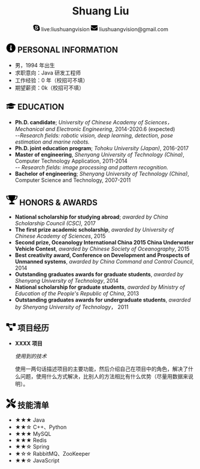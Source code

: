 ﻿ <center>
     <h1>Shuang Liu</h1>
     <div>
         <span>
             <img src="assets/skype.svg" width="18px">
             live:liushuangvision
         </span>
         <span>
             <img src="assets/envelope-solid.svg" width="18px">
             liushuangvision@gmail.com
         </span>
     </div>
 </center>

 ## <img src="assets/info-circle-solid.svg" width="25px"> PERSONAL INFORMATION

 - 男，1994 年出生
 - 求职意向：Java 研发工程师
 - 工作经验：0 年（校招可不填）
 - 期望薪资：0k（校招可不填）

## <img src="assets/graduation-cap-solid.svg" width="25px"> EDUCATION

- **Ph.D. candidate**; *University of Chinese Academy of Sciences，Mechanical and Electronic Engineering*, 2014-2020.6 (expected)
<br>--*Research fields: robotic vision, deep learning, detection, pose estimation and marine robots.*
- **Ph.D. joint education program**; *Tohoku University (Japan)*, 2016-2017
- **Master of engineering**, *Shenyang University of Technology (China)*, Computer Technology Application, 2011-2014
<br>-- *Research fields: image processing and pattern recognition.*
- **Bachelor of engineering**; *Shenyang University of Technology (China)*, Computer Science and Technology, 2007-2011

## <img src="assets/award1.svg" width="30px"> HONORS \& AWARDS

- **National scholarship for studying abroad**; *awarded by China Scholarship Council (CSC),* 2017
- **The first prize academic scholarship**, *awarded by University of Chinese Academy of Sciences*, 2015
- **Second prize, Oceanology International China 2015 China Underwater Vehicle Contest**, *awarded by Chinese Society of Oceanography*, 2015
- **Best creativity award, Conference on Development and Prospects of  Unmanned systems**, *awarded by China Command and Control Council*, 2014
- **Outstanding graduates awards for graduate students**, *awarded by Shenyang University of Technology*, 2014
- **National scholarship for graduate students**, *awarded by Ministry of Education of the People's Republic of China*, 2013
- **Outstanding graduates awards for undergraduate students**, *awarded by Shenyang University of Technology*， 2011

## <img src="assets/project-diagram-solid.svg" width="25px"> 项目经历

- **XXXX 项目**

  *使用到的技术*

  使用一两句话描述项目的主要功能，然后介绍自己在项目中的角色，解决了什么问题，使用什么方式解决，比别人的方法相比有什么优势（尽量用数据来说明）。

## <img src="assets/tools-solid.svg" width="25px"> 技能清单

- ★★★ Java
- ★★☆ C++、Python
- ★★★ MySQL
- ★★★ Redis
- ★★☆ Spring
- ★☆☆ RabbitMQ、ZooKeeper
- ★★☆ JavaScript

